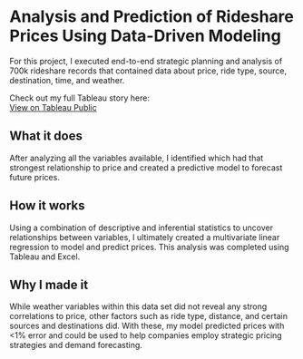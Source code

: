 # Analysis and Prediction of Rideshare Prices Using Data-Driven Modeling
For this project, I executed end-to-end strategic planning and analysis of 700k rideshare records that contained data about price, ride type, source, destination, time, and weather.

Check out my full Tableau story here:  
[View on Tableau Public](https://public.tableau.com/shared/RG223ZMTT?:display_count=n&:origin=viz_share_link)

## What it does
After analyzing all the variables available, I identified which had that strongest relationship to price and created a predictive model to forecast future prices.

## How it works
Using a combination of descriptive and inferential statistics to uncover relationships between variables, I ultimately created a multivariate linear regression to model and predict prices.
This analysis was completed using Tableau and Excel.

## Why I made it
While weather variables within this data set did not reveal any strong correlations to price, other factors such as ride type, distance, and certain sources and destinations did.
With these, my model predicted prices with <1% error and could be used to help companies employ strategic pricing strategies and demand forecasting.
